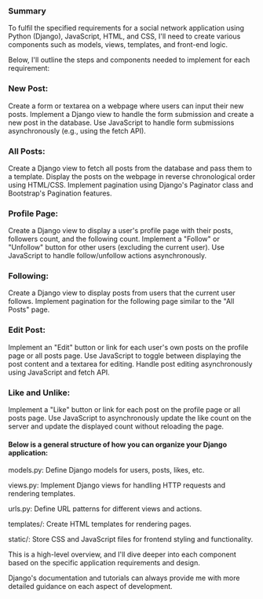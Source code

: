 ### Summary
To fulfil the specified requirements for a social network application using Python (Django), JavaScript, HTML, and CSS, 
I'll need to create various components such as models, views, templates, and front-end logic. 

Below, I'll outline the steps and components needed to implement for each requirement:

### New Post:
Create a form or textarea on a webpage where users can input their new posts.
Implement a Django view to handle the form submission and create a new post in the database.
Use JavaScript to handle form submissions asynchronously (e.g., using the fetch API).

### All Posts:
Create a Django view to fetch all posts from the database and pass them to a template.
Display the posts on the webpage in reverse chronological order using HTML/CSS.
Implement pagination using Django's Paginator class and Bootstrap's Pagination features.

### Profile Page:
Create a Django view to display a user's profile page with their posts, followers count, and the following count.
Implement a "Follow" or "Unfollow" button for other users (excluding the current user).
Use JavaScript to handle follow/unfollow actions asynchronously.

### Following:
Create a Django view to display posts from users that the current user follows.
Implement pagination for the following page similar to the "All Posts" page.

### Edit Post:
Implement an "Edit" button or link for each user's own posts on the profile page or all posts page.
Use JavaScript to toggle between displaying the post content and a textarea for editing.
Handle post editing asynchronously using JavaScript and fetch API.

### Like and Unlike:
Implement a "Like" button or link for each post on the profile page or all posts page.
Use JavaScript to asynchronously update the like count on the server and update the displayed count without reloading the page.

#### Below is a general structure of how you can organize your Django application:

models.py: Define Django models for users, posts, likes, etc.

views.py: Implement Django views for handling HTTP requests and rendering templates.

urls.py: Define URL patterns for different views and actions.

templates/: Create HTML templates for rendering pages.

static/: Store CSS and JavaScript files for frontend styling and functionality.

This is a high-level overview, and I'll dive deeper into each component based on the specific application requirements and design. 

Django's documentation and tutorials can always provide me with more detailed guidance on each aspect of development.
